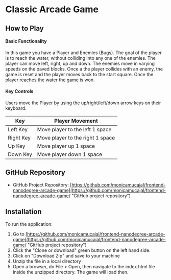 
# Classic Arcade Game

## How to Play


#### Basic Functionality

In this game you have a Player and Enemies (Bugs). The goal of the player is to reach the water, without colliding into any one of the enemies. The player can move left, right, up and down. The enemies move in varying speeds on the paved blocks. Once a the player collides with an enemy, the game is reset and the player moves back to the start square. Once the player reaches the water the game is won.

#### Key Controls
Users move the Player by using the up/right/left/down arrow keys on their keyboard.

| Key       | Player Movement                  |
| --------- | -------------------------------- |
| Left Key  | Move player to the left 1 space  |
| Right Key | Move player to the right 1 space |
| Up Key    | Move player up 1 space           |
| Down Key  | Move player down 1 space         |


## GitHub Repository 
* GitHub Project Repository: [https://github.com/monicamucajal/frontend-nanodegree-arcade-game](https://github.com/monicamucajal/frontend-nanodegree-arcade-game/ "GitHub project repository")


## Installation
To run the application:

1. Go to [https://github.com/monicamucajal/frontend-nanodegree-arcade-game](https://github.com/monicamucajal/frontend-nanodegree-arcade-game/ "GitHub project repository")
2. Click the "Clone or download" green button on the left hand side.
3. Click on "Download Zip" and save to your machine
4. Unzip the file in a local directory
5. Open a browser, do File > Open, then navigate to the index.html file inside the unzipped directory.  The game will load then.
